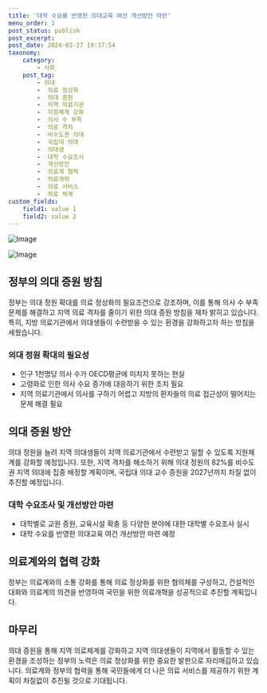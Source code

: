 ```yaml
---
title: '대학 수요를 반영한 의대교육 여건 개선방안 마련'
menu_order: 1
post_status: publish
post_excerpt: 
post_date: 2024-03-27 19:37:54
taxonomy:
    category:
        - 사회
    post_tag:
        - 의대
        -  의료 정상화
        -  의대 증원
        -  지역 의료기관
        -  지원체계 강화
        -  의사 수 부족
        -  의료 격차
        -  비수도권 의대
        -  국립대 의대
        -  의대생
        -  대학 수요조사
        -  개선방안
        -  의료계 협력
        -  의료개혁
        -  의료 서비스
        -  의료 체계
custom_fields:
    field1: value 1
    field2: value 2
---
```


![Image](https://imgnews.pstatic.net/image/001/2024/03/27/PYH2024032012830001300_P4_20240327094311775.jpg?type=w647)

![Image](https://imgnews.pstatic.net/image/001/2024/03/27/PYH2024031002730001300_P4_20240327094311778.jpg?type=w647)

## 정부의 의대 증원 방침
정부는 의대 정원 확대를 의료 정상화의 필요조건으로 강조하며, 이를 통해 의사 수 부족 문제를 해결하고 지역 의료 격차를 줄이기 위한 의대 증원 방침을 재차 밝히고 있습니다. 특히, 지방 의료기관에서 의대생들이 수련받을 수 있는 환경을 강화하고자 하는 방침을 세웠습니다.
### 의대 정원 확대의 필요성
- 인구 1천명당 의사 수가 OECD평균에 미치지 못하는 현실
- 고령화로 인한 의사 수요 증가에 대응하기 위한 조치 필요
- 지역 의료기관에서 의사를 구하기 어렵고 지방의 환자들의 의료 접근성이 떨어지는 문제 해결 필요
## 의대 증원 방안
의대 정원을 늘려 지역 의대생들이 지역 의료기관에서 수련받고 일할 수 있도록 지원체계를 강화할 예정입니다. 또한, 지역 격차를 해소하기 위해 의대 정원의 82%를 비수도권 지역 의대에 집중 배정할 계획이며, 국립대 의대 교수 증원을 2027년까지 차질 없이 추진할 예정입니다.
### 대학 수요조사 및 개선방안 마련
- 대학별로 교원 증원, 교육시설 확충 등 다양한 분야에 대한 대학별 수요조사 실시
- 대학 수요를 반영한 의대교육 여건 개선방안 마련 예정
## 의료계와의 협력 강화
정부는 의료계와의 소통 강화를 통해 의료 정상화를 위한 협의체를 구성하고, 건설적인 대화와 의료계의 의견을 반영하여 국민을 위한 의료개혁을 성공적으로 추진할 계획입니다.
## 마무리
의대 증원을 통해 지역 의료체계를 강화하고 지역 의대생들이 지역에서 활동할 수 있는 환경을 조성하는 정부의 노력은 의료 정상화를 위한 중요한 발판으로 자리매김하고 있습니다. 의료계와 정부의 협력을 통해 국민들에게 더 나은 의료 서비스를 제공하기 위한 계획이 차질없이 추진될 것으로 기대됩니다.
